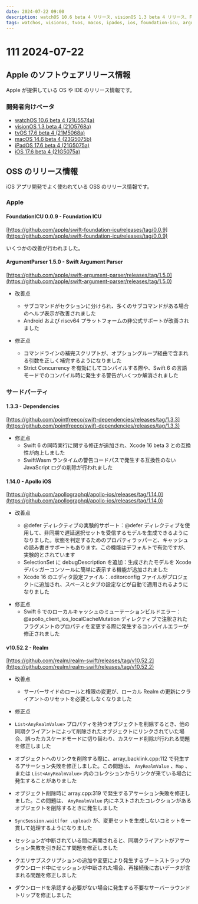 ```yaml
---
date: 2024-07-22 09:00
description: watchOS 10.6 beta 4 リリース、visionOS 1.3 beta 4 リリース、FoundationICU 0.0.9 リリース、ArgumentParser 1.5.0 リリース、swift-dependencies 1.3.3 リリース、Apollo iOS 1.14.0 リリース、ほか
tags: watchos, visionos, tvos, macos, ipados, ios, foundation-icu, argument-parser, swift-dependencies, apollo-ios, realm
---
```


# 111 2024-07-22

## Apple のソフトウェアリリース情報

Apple が提供している OS や IDE のリリース情報です。

### 開発者向けベータ

- [watchOS 10.6 beta 4 (21U5574a)](https://developer.apple.com/news/releases/?id=07162024f)
- [visionOS 1.3 beta 4 (21O5768a)](https://developer.apple.com/news/releases/?id=07162024e)
- [tvOS 17.6 beta 4 (21M5068a)](https://developer.apple.com/news/releases/?id=07162024d)
- [macOS 14.6 beta 4 (23G5075b)](https://developer.apple.com/news/releases/?id=07162024c)
- [iPadOS 17.6 beta 4 (21G5075a)](https://developer.apple.com/news/releases/?id=07162024b)
- [iOS 17.6 beta 4 (21G5075a)](https://developer.apple.com/news/releases/?id=07162024a)

## OSS のリリース情報

iOS アプリ開発でよく使われている OSS のリリース情報です。

### Apple

#### FoundationICU 0.0.9 - Foundation ICU

[https://github.com/apple/swift-foundation-icu/releases/tag/0.0.9](https://github.com/apple/swift-foundation-icu/releases/tag/0.0.9)

いくつかの改善が行われました。

#### ArgumentParser 1.5.0 - Swift Argument Parser

[https://github.com/apple/swift-argument-parser/releases/tag/1.5.0](https://github.com/apple/swift-argument-parser/releases/tag/1.5.0)

- 改善点

  - サブコマンドがセクションに分けられ、多くのサブコマンドがある場合のヘルプ表示が改善されました
  - Android および riscv64 プラットフォームの非公式サポートが改善されました

- 修正点
  - コマンドラインの補完スクリプトが、オプショングループ経由で含まれる引数を正しく補完するようになりました
  - Strict Concurrency を有効にしてコンパイルする際や、Swift 6 の言語モードでのコンパイル時に発生する警告がいくつか解消されました

### サードパーティ

#### 1.3.3 - Dependencies

[https://github.com/pointfreeco/swift-dependencies/releases/tag/1.3.3](https://github.com/pointfreeco/swift-dependencies/releases/tag/1.3.3)

- 修正点
  - Swift 6 の同時実行に関する修正が追加され、Xcode 16 beta 3 との互換性が向上しました
  - SwiftWasm ランタイムの警告コードパスで発生する互換性のない JavaScript ログの削除が行われました

#### 1.14.0 - Apollo iOS

[https://github.com/apollographql/apollo-ios/releases/tag/1.14.0](https://github.com/apollographql/apollo-ios/releases/tag/1.14.0)

- 改善点

  - @defer ディレクティブの実験的サポート：@defer ディレクティブを使用して、非同期で遅延選択セットを受信するモデルを生成できるようになりました。状態を判定するためのプロパティラッパーと、キャッシュの読み書きサポートもあります。この機能はデフォルトで有効ですが、実験的とされています
  - SelectionSet に debugDescription を追加：生成されたモデルを Xcode デバッガーコンソールに簡単に表示する機能が追加されました
  - Xcode 16 のエディタ設定ファイル：.editorconfig ファイルがプロジェクトに追加され、スペースとタブの設定などが自動で適用されるようになりました

<!-- textlint-disable ja-technical-writing/sentence-length -->

- 修正点
  - Swift 6 でのローカルキャッシュのミューテーションビルドエラー：@apollo_client_ios_localCacheMutation ディレクティブで注釈されたフラグメントのプロパティを変更する際に発生するコンパイルエラーが修正されました

<!-- textlint-enable ja-technical-writing/sentence-length -->

#### v10.52.2 - Realm

[https://github.com/realm/realm-swift/releases/tag/v10.52.2](https://github.com/realm/realm-swift/releases/tag/v10.52.2)

- 改善点

  - サーバーサイドのロールと権限の変更が、ローカル Realm の更新にクライアントのリセットを必要としなくなりました

- 修正点

<!-- textlint-disable ja-technical-writing/sentence-length -->

- `List<AnyRealmValue>` プロパティを持つオブジェクトを削除するとき、他の同期クライアントによって削除されたオブジェクトにリンクされていた場合、誤ったカスケードモードに切り替わり、カスケード削除が行われる問題を修正しました

  <!-- textlint-enable ja-technical-writing/sentence-length -->

- オブジェクトへのリンクを削除する際に、array_backlink.cpp:112 で発生するアサーション失敗を修正しました。この問題は、 `AnyRealmValue` 、`Map` 、または `List<AnyRealmValue>` 内のコレクションからリンクが来ている場合に発生することがありました
- オブジェクト削除時に array.cpp:319 で発生するアサーション失敗を修正しました。この問題は、 `AnyRealmValue` 内にネストされたコレクションがあるオブジェクトを削除するときに発生しました
- `SyncSession.wait(for .upload)` が、変更セットを生成しないコミットを一貫して処理するようになりました
- セッションが中断されている間に再開されると、同期クライアントがアサーション失敗を引き起こす問題を修正しました
- クエリサブスクリプションの追加や変更により発生するブートストラップのダウンロード中にセッションが中断された場合、再接続後に古いデータが含まれる問題を修正しました
- ダウンロードを承認する必要がない場合に発生する不要なサーバーラウンドトリップを修正しました
